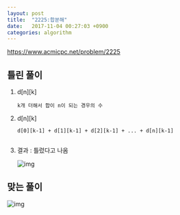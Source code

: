 ```yaml
---
layout: post
title:  "2225:합분해"
date:   2017-11-04 00:27:03 +0900
categories: algorithm
---
```



<https://www.acmicpc.net/problem/2225>

## 틀린 풀이

1. d[n][k]

	````
	k개 더해서 합이 n이 되는 경우의 수
	````
2. d[n][k]

	````
	d[0][k-1] + d[1][k-1] + d[2][k-1] + ... + d[n][k-1]

	
3. 결과 : 틀렸다고 나옴

	![img](https://github.com/KoJunHee/kojunhee.github.io/raw/master/img/6.png)
	
	
## 맞는 풀이

![img](https://github.com/KoJunHee/kojunhee.github.io/raw/master/img/7.png)

	


